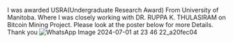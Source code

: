 I was awarded USRA(Undergraduate Research Award) From University of Manitoba. Where I was closely working with DR. RUPPA K. THULASIRAM on Bitcoin Mining Project.
Please look at the poster below for more Details.
Thank you
![WhatsApp Image 2024-07-01 at 23 46 22_a20fec04](https://github.com/NeelK1609/Blockchain-Research/assets/104944136/603688e6-b3bb-4289-9751-61598e31f7c4)
